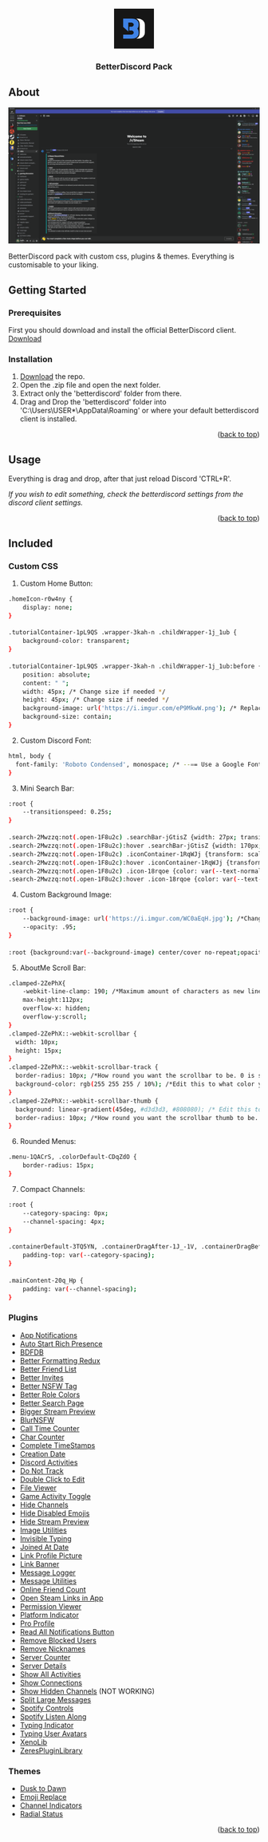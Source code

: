 <div id="top"></div>

<!-- PROJECT LOGO -->
<br />
<div align="center">
  <a href="https://github.com/Lund1337/betterdiscord">
    <img src="readme/bd_logo.jpg" alt="Logo" width="80" height="80">
  </a>

  <h3 align="center">BetterDiscord Pack</h3>
</div>

<!-- ABOUT THE PROJECT -->
## About

[![Product Name Screen Shot][product-screenshot]](https://i.imgur.com/d7qDvEQ.png)

BetterDiscord pack with custom css, plugins & themes. Everything is customisable to your liking.

<!-- GETTING STARTED -->
## Getting Started
### Prerequisites

First you should download and install the official BetterDiscord client. [Download](https://betterdiscord.app/)

### Installation

1. [Download](https://github.com/Lund1337/betterdiscord/archive/refs/heads/main.zip) the repo.
2. Open the .zip file and open the next folder.
3. Extract only the 'betterdiscord' folder from there.
4. Drag and Drop the 'betterdiscord' folder into 'C:\Users\USER*\AppData\Roaming' or where your default betterdiscord client is installed.

<p align="right">(<a href="#top">back to top</a>)</p>



<!-- USAGE EXAMPLES -->
## Usage

Everything is drag and drop, after that just reload Discord 'CTRL+R'.

_If you wish to edit something, check the betterdiscord settings from the discord client settings._

<p align="right">(<a href="#top">back to top</a>)</p>



<!-- things -->
## Included

### Custom CSS

1. Custom Home Button:
```sh
.homeIcon-r0w4ny {
    display: none;
}

.tutorialContainer-1pL9QS .wrapper-3kah-n .childWrapper-1j_1ub {
    background-color: transparent;
}

.tutorialContainer-1pL9QS .wrapper-3kah-n .childWrapper-1j_1ub:before {
    position: absolute;
    content: " ";
    width: 45px; /* Change size if needed */
    height: 45px; /* Change size if needed */
    background-image: url('https://i.imgur.com/eP9MkwW.png'); /* Replace the link, with your image link */
    background-size: contain;
}
  ```

2. Custom Discord Font:
```sh
html, body {
  font-family: 'Roboto Condensed', monospace; /* --== Use a Google Font (https://fonts.google.com/) ==-- */
}
  ```
3. Mini Search Bar:
```sh
:root {
    --transitionspeed: 0.25s;
}

.search-2Mwzzq:not(.open-1F8u2c) .searchBar-jGtisZ {width: 27px; transition: var(--transitionspeed); background-color: transparent;}
.search-2Mwzzq:not(.open-1F8u2c):hover .searchBar-jGtisZ {width: 170px; background-color: var(--background-tertiary);}
.search-2Mwzzq:not(.open-1F8u2c) .iconContainer-1RqWJj {transform: scale(1.3); transition: var(--transitionspeed);}
.search-2Mwzzq:not(.open-1F8u2c):hover .iconContainer-1RqWJj {transform: scale(1);}
.search-2Mwzzq:not(.open-1F8u2c) .icon-18rqoe {color: var(--text-normal);}
.search-2Mwzzq:not(.open-1F8u2c):hover .icon-18rqoe {color: var(--text-muted);}
  ```
4. Custom Background Image: 
```sh
:root {
    --background-image: url('https://i.imgur.com/WC0aEqH.jpg'); /*Change the link to your custom image*/
    --opacity: .95;
}

:root {background:var(--background-image) center/cover no-repeat;opacity:var(--opacity)}
 ```
5. AboutMe Scroll Bar:
```sh
.clamped-2ZePhX{
    -webkit-line-clamp: 190; /*Maximum amount of characters as new lines, unset just breaks links*/
    max-height:112px;
    overflow-x: hidden;
    overflow-y:scroll;
}
.clamped-2ZePhX::-webkit-scrollbar {
  width: 10px;
  height: 15px;
}
.clamped-2ZePhX::-webkit-scrollbar-track {
  border-radius: 10px; /*How round you want the scrollbar to be. 0 is square, 10px is round.*/
  background-color: rgb(255 255 255 / 10%); /*Edit this to what color you want the track to be.*/
}
.clamped-2ZePhX::-webkit-scrollbar-thumb {
  background: linear-gradient(45deg, #d3d3d3, #808080); /* Edit this to whatever color/colors you'd like*/
  border-radius: 10px; /*How round you want the scrollbar thumb to be. 0 is square, 10px is round.*/
}
 ```
6. Rounded Menus:
```sh
.menu-1QACrS, .colorDefault-CDqZdO { 
    border-radius: 15px; 
}
 ```
7. Compact Channels:
```sh
:root {
    --category-spacing: 0px;
    --channel-spacing: 4px;
}

.containerDefault-3TQ5YN, .containerDragAfter-1J_-1V, .containerDragBefore-ei4h1m, .containerUserOver-3woq86 {
    padding-top: var(--category-spacing);
}

.mainContent-20q_Hp {
    padding: var(--channel-spacing);
}
 ```

### Plugins

- [App Notifications](https://github.com/QWERTxD/BetterDiscordPlugins/blob/main/InAppNotifications/InAppNotifications.plugin.js)
- [Auto Start Rich Presence](https://github.com/Mega-Mewthree/BetterDiscordPlugins/tree/master/Plugins/AutoStartRichPresence)
- [BDFDB](https://github.com/mwittrien/BetterDiscordAddons/tree/master/Library/)
- [Better Formatting Redux](https://raw.githubusercontent.com/rauenzi/BetterDiscordAddons/master/Plugins/BetterFormattingRedux/BetterFormattingRedux.plugin.js)
- [Better Friend List](https://github.com/mwittrien/BetterDiscordAddons/tree/master/Plugins/BetterFriendList/)
- [Better Invites](https://github.com/HypedDomi/BetterDiscordStuff/tree/main/Plugins/BetterInvites)
- [Better NSFW Tag](https://github.com/mwittrien/BetterDiscordAddons/tree/master/Plugins/BetterNsfwTag/)
- [Better Role Colors](https://raw.githubusercontent.com/rauenzi/BetterDiscordAddons/master/Plugins/BetterRoleColors/BetterRoleColors.plugin.js)
- [Better Search Page](https://github.com/mwittrien/BetterDiscordAddons/tree/master/Plugins/BetterSearchPage/)
- [Bigger Stream Preview](https://github.com/jaimeadf/BetterDiscordPlugins/tree/release/src/BiggerStreamPreview)
- [BlurNSFW](https://raw.githubusercontent.com/rauenzi/BetterDiscordAddons/master/Plugins/BlurNSFW/BlurNSFW.plugin.js)
- [Call Time Counter](https://github.com/QWERTxD/BetterDiscordPlugins/blob/main/CallTimeCounter/CallTimeCounter.plugin.js)
- [Char Counter](https://github.com/mwittrien/BetterDiscordAddons/tree/master/Plugins/CharCounter/)
- [Complete TimeStamps](https://github.com/mwittrien/BetterDiscordAddons/tree/master/Plugins/CompleteTimestamps/)
- [Creation Date](https://github.com/mwittrien/BetterDiscordAddons/tree/master/Plugins/CreationDate/)
- [Discord Activities](https://github.com/QWERTxD/BetterDiscordPlugins/DiscordActivities)
- [Do Not Track](https://raw.githubusercontent.com/rauenzi/BetterDiscordAddons/master/Plugins/DoNotTrack/DoNotTrack.plugin.js)
- [Double Click to Edit](https://github.com/Farcrada/DiscordPlugins/blob/master/Double-click-to-edit/DoubleClickToEdit.plugin.js)
- [File Viewer](https://github.com/TheGreenPig/BetterDiscordPlugins/main/FileViewer/FileViewer.plugin.js)
- [Game Activity Toggle](https://github.com/mwittrien/BetterDiscordAddons/tree/master/Plugins/GameActivityToggle/)
- [Hide Channels](https://raw.githubusercontent.com/CapnKitten/BetterDiscord/master/Plugins/HideChannels/HideChannels.plugin.js)
- [Hide Disabled Emojis](https://github.com/rauenzi/BetterDiscordAddons/blob/master/Plugins/HideDisabledEmojis/HideDisabledEmojis.plugin.js)
- [Hide Stream Preview](https://raw.githubusercontent.com/danegottwald/BetterDiscordPlugins/main/HideStreamPreview/HideStreamPreview.plugin.js)
- [Image Utilities](https://github.com/mwittrien/BetterDiscordAddons/tree/master/Plugins/ImageUtilities/)
- [Invisible Typing](https://github.com/Strencher/BetterDiscordStuff/blob/master/InvisibleTyping/InvisibleTyping.plugin.js)
- [Joined At Date](https://github.com/mwittrien/BetterDiscordAddons/tree/master/Plugins/JoinedAtDate/)
- [Link Profile Picture](https://github.com/Inve1951/BetterDiscordStuff/blob/master/plugins/linkProfilePicture.plugin.js)
- [Link Banner](https://github.com/Echological/LinkBanner/blob/41703a55d6103e420cd42a45f6a78b6cdb9dc8a6/LinkBanner.plugin.js)
- [Message Logger](https://github.com/1Lighty/BetterDiscordPlugins/blob/master/Plugins/MessageLoggerV2/MessageLoggerV2.plugin.js)
- [Message Utilities](https://github.com/mwittrien/BetterDiscordAddons/tree/master/Plugins/MessageUtilities/)
- [Online Friend Count](https://github.com/Zerthox/BetterDiscord-Plugins/tree/master/src/OnlineFriendCount)
- [Open Steam Links in App](https://github.com/mwittrien/BetterDiscordAddons/tree/master/Plugins/OpenSteamLinksInApp/)
- [Permission Viewer](https://raw.githubusercontent.com/rauenzi/BetterDiscordAddons/master/Plugins/PermissionsViewer/PermissionsViewer.plugin.js)
- [Platform Indicator](https://github.com/Strencher/BetterDiscordStuff/blob/6b3581f58ef95dcaa13079998687ab82dee24362/PlatformIndicators/APlatformIndicators.plugin.js)
- [Pro Profile](https://github.com/iamehsandvr/ProProfile)
- [Read All Notifications Button](https://github.com/mwittrien/BetterDiscordAddons/tree/master/Plugins/ReadAllNotificationsButton/)
- [Remove Blocked Users](https://github.com/mwittrien/BetterDiscordAddons/tree/master/Plugins/RemoveBlockedUsers/)
- [Remove Nicknames](https://github.com/mwittrien/BetterDiscordAddons/tree/master/Plugins/RemoveNicknames/)
- [Server Counter](https://github.com/mwittrien/BetterDiscordAddons/tree/master/Plugins/ServerCounter/)
- [Server Details](https://github.com/mwittrien/BetterDiscordAddons/tree/master/Plugins/ServerDetails/)
- [Show All Activities](https://github.com/Strencher/BetterDiscordStuff/tree/master/ShowAllActivities)
- [Show Connections](https://github.com/mwittrien/BetterDiscordAddons/tree/master/Plugins/ShowConnections/)
- [Show Hidden Channels](https://github.com/mwittrien/BetterDiscordAddons/tree/master/Plugins/ShowHiddenChannels/) (NOT WORKING)
- [Split Large Messages](https://github.com/mwittrien/BetterDiscordAddons/tree/master/Plugins/SplitLargeMessages/)
- [Spotify Controls](https://github.com/mwittrien/BetterDiscordAddons/tree/master/Plugins/SpotifyControls/)
- [Spotify Listen Along](https://github.com/ordinall/BetterDiscord-Stuff/tree/master/Plugins/SpotifyListenAlong/)
- [Typing Indicator](https://github.com/l0c4lh057/BetterDiscordStuff/blob/master/Plugins/TypingIndicator/TypingIndicator.plugin.js)
- [Typing User Avatars](https://github.com/QWERTxD/BetterDiscordPlugins/blob/main/TypingUsersAvatars/TypingUsersAvatars.plugin.js)
- [XenoLib](https://github.com/1Lighty/BetterDiscordPlugins/blob/master/Plugins/1XenoLib.plugin.js)
- [ZeresPluginLibrary](https://raw.githubusercontent.com/rauenzi/BDPluginLibrary/master/release/0PluginLibrary.plugin.js)

### Themes

- [Dusk to Dawn](https://github.com/Asteria5675/BetterDiscordThemes/tree/master/previews)
- [Emoji Replace](https://github.com/mwittrien/BetterDiscordAddons/tree/master/Themes/EmojiReplace/)
- [Channel Indicators](https://github.com/Discord-Theme-Addons/modern-channel-indicators/tree/main/src)
- [Radial Status](https://github.com/DiscordStyles/RadialStatus)

<p align="right">(<a href="#top">back to top</a>)</p>

<!-- MARKDOWN LINKS & IMAGES -->
[product-screenshot]: readme/screenshot.png
